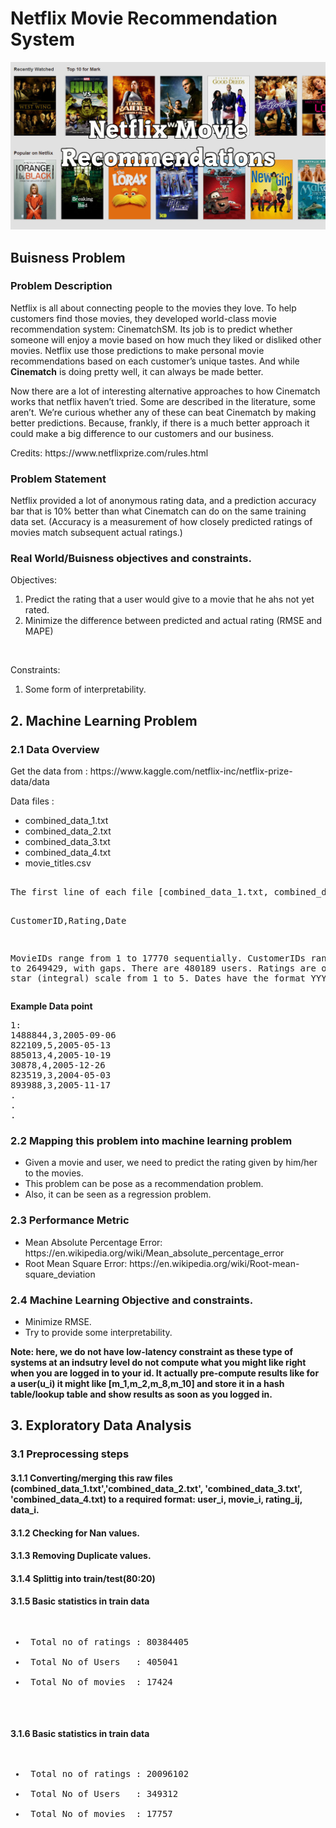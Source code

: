 # Netflix Movie Recommendation System

<img src='images/netflix-q.jpg'>

## Buisness Problem

### Problem Description

<p>
Netflix is all about connecting people to the movies they love. To help customers find those movies, they developed world-class movie recommendation system: CinematchSM. Its job is to predict whether someone will enjoy a movie based on how much they liked or disliked other movies. Netflix use those predictions to make personal movie recommendations based on each customer’s unique tastes. And while <b>Cinematch</b> is doing pretty well, it can always be made better.
</p>
<p>Now there are a lot of interesting alternative approaches to how Cinematch works that netflix haven’t tried. Some are described in the literature, some aren’t. We’re curious whether any of these can beat Cinematch by making better predictions. Because, frankly, if there is a much better approach it could make a big difference to our customers and our business.</p>
<p> Credits: https://www.netflixprize.com/rules.html </p>


### Problem Statement
<p>
Netflix provided a lot of anonymous rating data, and a prediction accuracy bar that is 10% better than what Cinematch can do on the same training data set. (Accuracy is a measurement of how closely predicted ratings of movies match subsequent actual ratings.) 
</p>

### Real World/Buisness objectives and constraints.

Objectives:
1. Predict the rating that a user would give to a movie that he ahs not yet rated.
2. Minimize the difference between predicted and actual rating (RMSE and MAPE)
<br>

Constraints:
1. Some form of interpretability.

## 2. Machine Learning Problem

### 2.1 Data Overview

<p> Get the data from : https://www.kaggle.com/netflix-inc/netflix-prize-data/data </p>
<p> Data files : 
<ul> 
<li> combined_data_1.txt </li>
<li> combined_data_2.txt </li>
<li> combined_data_3.txt </li>
<li> combined_data_4.txt </li>
<li> movie_titles.csv </li>
</ul>
<pre>  
The first line of each file [combined_data_1.txt, combined_data_2.txt, combined_data_3.txt, combined_data_4.txt] contains the movie id followed by a colon. Each subsequent line in the file corresponds to a rating from a customer and its date in the following format:

CustomerID,Rating,Date

MovieIDs range from 1 to 17770 sequentially.
CustomerIDs range from 1 to 2649429, with gaps. There are 480189 users.
Ratings are on a five star (integral) scale from 1 to 5.
Dates have the format YYYY-MM-DD.
</pre>

**Example Data point**

<pre>
1:
1488844,3,2005-09-06
822109,5,2005-05-13
885013,4,2005-10-19
30878,4,2005-12-26
823519,3,2004-05-03
893988,3,2005-11-17
.
.
.
</pre>


### 2.2 Mapping this problem into machine learning problem

- Given a movie and user, we need to predict the rating given by him/her to the movies.
- This problem can be pose as a recommendation problem.
- Also, it can be seen as a regression problem.

### 2.3 Performance Metric

<ul>
<li> Mean Absolute Percentage Error: https://en.wikipedia.org/wiki/Mean_absolute_percentage_error </li>
<li> Root Mean Square Error: https://en.wikipedia.org/wiki/Root-mean-square_deviation </li>
</ul>

### 2.4 Machine Learning Objective and constraints.
<ul>
  <li> Minimize RMSE. </li>
  <li> Try to provide some interpretability.</li>
</ul>

**Note: here, we do not have low-latency constraint as these type of systems at an indsutry level do not compute what you might like right when you are logged in to your id. It actually pre-compute results like for a user(u_i) it might like [m_1,m_2,m_8,m_10] and store it in a hash table/lookup table and show results as soon as you logged in.**

## 3. Exploratory Data Analysis

### 3.1 Preprocessing steps

#### 3.1.1 Converting/merging this raw files (combined_data_1.txt','combined_data_2.txt', 'combined_data_3.txt', 'combined_data_4.txt) to a required format: user_i, movie_i, rating_ij, data_i.
#### 3.1.2 Checking for Nan values.
#### 3.1.3 Removing Duplicate values.
#### 3.1.4 Splittig into train/test(80:20)
#### 3.1.5 Basic statistics in train data
<pre>
<ul>
<li> Total no of ratings : 80384405 </li>
<li> Total No of Users   : 405041 </li>
<li> Total No of movies  : 17424 </li>
</ul>
</pre>

#### 3.1.6 Basic statistics in train data
<pre>
<ul>
<li> Total no of ratings : 20096102 </li>
<li> Total No of Users   : 349312 </li>
<li> Total No of movies  : 17757 </li>
</ul>
</pre>



